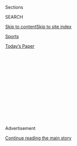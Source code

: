 <div id="app">

<div>

<div>

<div>

<div class="NYTAppHideMasthead css-1q2w90k e1suatyy0">

<div class="section css-ui9rw0 e1suatyy2">

<div class="css-eph4ug er09x8g0">

<div class="css-6n7j50">

</div>

<span class="css-1dv1kvn">Sections</span>

<div class="css-10488qs">

<span class="css-1dv1kvn">SEARCH</span>

</div>

[Skip to content](#site-content)[Skip to site
index](#site-index)

</div>

<div id="masthead-section-label" class="css-1wr3we4 eaxe0e00">

[Sports](https://www.nytimes3xbfgragh.onion/section/sports)

</div>

<div class="css-10698na e1huz5gh0">

</div>

</div>

<div id="masthead-bar-one" class="section hasLinks css-15hmgas e1csuq9d3">

<div class="css-uqyvli e1csuq9d0">

</div>

<div class="css-1uqjmks e1csuq9d1">

</div>

<div class="css-9e9ivx">

[](https://myaccount.nytimes3xbfgragh.onion/auth/login?response_type=cookie&client_id=vi)

</div>

<div class="css-1bvtpon e1csuq9d2">

[Today’s
Paper](https://www.nytimes3xbfgragh.onion/section/todayspaper)

</div>

</div>

</div>

</div>

<div data-aria-hidden="false">

<div id="site-content" data-role="main">

<div>

<div class="css-1aor85t" style="opacity:0.000000001;z-index:-1;visibility:hidden">

<div class="css-1hqnpie">

<div class="css-epjblv">

<span class="css-17xtcya">[Sports](/section/sports)</span><span class="css-x15j1o">|</span><span class="css-fwqvlz">Trump’s
Immigration Order Could Have a Big Impact on
Sports</span>

</div>

<div class="css-k008qs">

<div class="css-1iwv8en">

<span class="css-18z7m18"></span>

<div>

</div>

</div>

<span class="css-1n6z4y">https://nyti.ms/2jCIhjp</span>

<div class="css-1705lsu">

<div class="css-4xjgmj">

<div class="css-4skfbu" data-role="toolbar" data-aria-label="Social Media Share buttons, Save button, and Comments Panel with current comment count" data-testid="share-tools">

  - 
  - 
  - 
  - 
    
    <div class="css-6n7j50">
    
    </div>

  - 

</div>

</div>

</div>

</div>

</div>

</div>

<div class="css-13pd83m">

</div>

<div id="top-wrapper" class="css-1sy8kpn">

<div id="top-slug" class="css-l9onyx">

Advertisement

</div>

[Continue reading the main
story](#after-top)

<div class="ad top-wrapper" style="text-align:center;height:100%;display:block;min-height:250px">

<div id="top" class="place-ad" data-position="top" data-size-key="top">

</div>

</div>

<div id="after-top">

</div>

</div>

<div id="sponsor-wrapper" class="css-1hyfx7x">

<div id="sponsor-slug" class="css-19vbshk">

Supported by

</div>

[Continue reading the main
story](#after-sponsor)

<div id="sponsor" class="ad sponsor-wrapper" style="text-align:center;height:100%;display:block">

</div>

<div id="after-sponsor">

</div>

</div>

<div class="css-1vkm6nb ehdk2mb0">

# Trump’s Immigration Order Could Have a Big Impact on Sports

</div>

<div class="css-79elbk" data-testid="photoviewer-wrapper">

<div class="css-z3e15g" data-testid="photoviewer-wrapper-hidden">

</div>

<div class="css-1a48zt4 ehw59r15" data-testid="photoviewer-children">

![<span class="css-16f3y1r e13ogyst0" data-aria-hidden="true">Hassan
Aliazam Yazdanicharati of Iran after winning a wrestling gold medal at
the 2016 Rio Games. President Trump’s ban could jeopardize a warm
relationship between the United States and Iran in wrestling
competitions.</span><span class="css-cnj6d5 e1z0qqy90" itemprop="copyrightHolder"><span class="css-1ly73wi e1tej78p0">Credit...</span><span><span>Matthias
Hangst/Getty
Images</span></span></span>](https://static01.graylady3jvrrxbe.onion/images/2017/01/29/sports/29muslimban-spts/29muslimban-spts-articleInline.jpg?quality=75&auto=webp&disable=upscale)

</div>

</div>

<div class="css-xt80pu e12qa4dv0">

<div class="css-18e8msd">

<div class="css-vp77d3 epjyd6m0">

<div class="css-1baulvz">

By [<span class="css-1baulvz last-byline" itemprop="name">Jeré
Longman</span>](https://www.nytimes3xbfgragh.onion/by/jere-longman)

</div>

</div>

  - Jan. 28,
    2017

  - 
    
    <div class="css-4xjgmj">
    
    <div class="css-d8bdto" data-role="toolbar" data-aria-label="Social Media Share buttons, Save button, and Comments Panel with current comment count" data-testid="share-tools">
    
      - 
      - 
      - 
      - 
        
        <div class="css-6n7j50">
        
        </div>
    
      - 
    
    </div>
    
    </div>

</div>

</div>

<div class="section meteredContent css-1r7ky0e" name="articleBody" itemprop="articleBody">

<div class="css-1fanzo5 StoryBodyCompanionColumn">

<div class="css-53u6y8">

President Trump’s ban on visitors from seven predominantly Muslim
nations could have a wide impact on international sports, including
jeopardizing a warm relationship between the United States and Iran in
wrestling competitions and threatening the chances of Los Angeles
hosting the 2024 Summer Olympics and of the United States securing
soccer’s 2026 World Cup.

On Saturday, sports officials struggled to understand the implications
of Mr. Trump’s executive order, including the question of whether
athletes from the targeted nations could enter the United States to
compete, especially in the initial 90-day period of the ban.

“We are working closely with the administration to understand the new
rules and how we best navigate them as it pertains to visiting
athletes,” Patrick Sandusky, a spokesman for the United States Olympic
Committee, said in an email. “We know they are supportive of the Olympic
movement and our bid and believe we will have a good working
relationship with them to ensure our success in hosting and attending
events.”

At least one International Olympic Committee delegate criticized Mr.
Trump’s decision. The delegate, Richard Peterkin of St. Lucia, said
Saturday that he considered the executive order “very, very
disappointing.”

</div>

</div>

<div class="css-1fanzo5 StoryBodyCompanionColumn">

<div class="css-53u6y8">

He also called the United States a “haven” for many athletes hoping to
train outside their home countries.

“Most of our athletes from St. Lucia train in the States,” Mr. Peterkin
said. “We don’t have an issue because we’re not on that list of seven,
but if we were — there go hopes and dreams.”

On Saturday evening, [a federal judge
blocked](https://www.nytimes3xbfgragh.onion/2017/01/28/us/refugees-detained-at-us-airports-prompting-legal-challenges-to-trumps-immigration-order.html)
part of the executive order, but that decision appeared unrelated to the
elements of the ban that troubled sports officials.

The most immediate effect may come in wrestling, given that one of the
nations affected by Mr. Trump’s ban is Iran, which has long had a
congenial relationship with the United States in that sport. Iran said
on Saturday that it would stop American citizens from entering the
country, in retaliation for Mr. Trump’s order.

The United States freestyle wrestling team is scheduled to participate
in a World Cup competition in Iran on Feb. 8. Steve Fraser, the chief
fund-raiser for U.S.A. Wrestling and a 1984 Greco-Roman Olympic
champion, said on Saturday that the president of Iran’s wrestling
federation was scheduled to meet this weekend with government officials
there in an attempt to make sure the Americans would still be invited to
the meet.

</div>

</div>

<div class="css-1fanzo5 StoryBodyCompanionColumn">

<div class="css-53u6y8">

“There’s some nervousness by us that the Iranian government might say,
‘We can’t get visas to go there, so no Americans can come here,
either,’” Mr. Fraser said.

While Olympic boycotts have resulted from tense political differences
between nations, opposing countries have also long found common ground
on playing fields, on the track and in sports arenas. One of the most
celebrated examples is the so-called Ping-Pong diplomacy that helped
foster the relationship between the United States and China in the
1970s.

In wrestling, the United States, Iran, Cuba and Russia banded together
in 2013 to persuade the I.O.C. to keep the sport in the Summer Games.
American wrestlers and officials are warmly welcomed in Iran, and
Iranian wrestlers compete regularly in the United States. They may be
invited to meets in May in New York and in June in Los Angeles, Mr.
Fraser said. There is uncertainty now, however, about whether they would
be granted P1 visas, commonly known as sports visas, to compete.

In 2014, Christina Kelley, the chief international ambassador for U.S.A.
Wrestling, became one of the few women allowed into a wrestling arena in
Iran since the 1979 Islamic Revolution. She said on Saturday that she
was frustrated by Mr. Trump’s decision.

“I don’t think our current president has any clue what the State
Department and what sports diplomats and cultural exchanges do for our
country and for the safety of our people around the world,” Ms. Kelley
said.

The ban on visitors from the seven nations — Iran, Iraq, Libya, Somalia,
Sudan, Syria and Yemen — comes at a delicate time for the U.S.O.C. Los
Angeles is seeking to host the 2024 Summer Games, and it will learn in
September whether it, Paris or Budapest will get the Games.

(There is some speculation that the I.O.C. will award the 2024 Games to
Paris and the 2028 Games to Los Angeles, but the U.S.O.C. remains
committed to the bid for the 2024 Games.)

</div>

</div>

<div class="css-1fanzo5 StoryBodyCompanionColumn">

<div class="css-53u6y8">

David Wallechinsky, an American member of the I.O.C.’s cultural and
heritage commission and the president of the International Society of
Olympic Historians, said the election of Mr. Trump in November had hurt
Los Angeles’s bid with I.O.C. delegates because Mr. Trump was perceived
as being “anti-Muslim, anti-woman and anti-Latino.”

“This is worse,” Mr. Wallechinsky said of the Muslim ban, adding, “I
would consider it a blow to the Los Angeles bid — not fatal but a blow.”

At a meeting at the I.O.C.’s headquarters in Lausanne, Switzerland,
several days after the American presidential election, Mr. Wallechinsky
was asked repeatedly, “What is wrong with your country?” he said.

He said he sought to assure I.O.C. officials by explaining that
three-quarters of the voters in Los Angeles had voted against Mr. Trump,
describing the city to them as a “a multicultural, Trump-free zone.”

The United States is expected to bid to host the world’s other major
sporting event, the World Cup, in 2026. In June, Sunil Gulati, president
of the United States Soccer Federation, told reporters that a Trump
presidency could complicate an American bid, especially if it were a
joint bid with Mexico, given Mr. Trump’s plans to build a wall across
America’s southern border.

“I think a co-hosted World Cup with Mexico would be trickier if
Secretary Clinton isn’t in the White House,” Mr. Gulati said at the
time, in a reference to Hillary Clinton, who lost the election to Mr.
Trump.

</div>

</div>

<div class="css-1fanzo5 StoryBodyCompanionColumn">

<div class="css-53u6y8">

After Mr. Trump won the election, Mr. Gulati modified his remarks,
saying, “It’s not going to dissuade us or persuade us to bid.”
International perceptions of the Trump administration “matter, for
sure,” Mr. Gulati said, “but I think those will be developed in the
months to come.”

U.S. Soccer said Saturday it would have no immediate comment as it
examined Mr. Trump’s order.

Many questions remained unanswered about the ability of a number of
athletes to travel. Two N.B.A. players, Thon Maker and Luol Deng, were
born in Sudan, one of the seven countries listed in Mr. Trump’s
executive order. (Both, however, were born in Wau, now part of South
Sudan, which gained its independence from Sudan in 2011.)

Mr. Maker’s family fled Sudan when he was 5 and eventually settled in
Australia. Mr. Maker, who plays for the Milwaukee Bucks, moved to the
United States to play high school basketball in Louisiana, eventually
moved to Canada and is an Australian citizen who holds a passport from
that country. It was unclear how people with dual citizenship would be
treated under the order.

Mr. Deng, a forward for the Los Angeles Lakers, has lived in the United
States for 17 years. His family fled to Egypt when he was 5 to escape
the Sudanese civil war. Mr. Deng came to the United States when he was
14 and attended high school in New Jersey, and he later became a British
citizen.

The N.B.A. also holds an annual Basketball Without Borders camp, and it
is expected to be held in New Orleans during the league’s All-Star
weekend in February. While rosters have not been released, last year’s
camp involved players from 25 countries, including Amir Reza Shah-Ravesh
from Iran.

Major League Soccer has two American-born players with familial ties to
two of the nations facing bans. Steve Beitashour of Toronto has played
for Iran’s national team, and Justin Meram of Columbus has played for
Iraq. League officials were looking into the matter on Saturday.

Mo Farah of Britain, who was born in Somalia and has won four Olympic
gold medals on the track at 5,000 meters and 10,000 meters, is a
Nike-sponsored athlete coached by Alberto Salazar.

</div>

</div>

<div class="css-1fanzo5 StoryBodyCompanionColumn">

<div class="css-53u6y8">

Early Sunday morning Mr. Farah’s [Facebook page had a
post](https://t.co/RUqwoTahZq) that, among other things, said: “On 1st
January this year, Her Majesty The Queen made me a Knight of the Realm.
On 27th January, President Donald Trump seems to have made me an alien.
I am a British citizen who has lived in America for the past six years -
working hard, contributing to society, paying my taxes and bringing up
our four children in the place they now call home. Now, me and many
others like me are being told that we may not be welcome.”

Abdi Abdirahman, a four-time Olympian for the United States who finished
third in the 2016 New York City Marathon, was also born in Somalia, and
the race regularly attracts runners from around the globe. The 2016 race
featured three runners from Iran, nine from Syria and one from Sudan in
the field of about 50,000 runners.

“Our goal is always to recruit the world’s best and cleanest athletes,
regardless of where they’re from,” Chris Weiller, a spokesman for New
York Road Runners, which organizes the marathon, said in an email.

Jackie Brock-Doyle, a spokeswoman for track and field’s world governing
body, the International Association of Athletics Federations, said, “We
clearly need to understand the implications of this new U.S. immigration
policy and will be seeking assurances that it will not adversely affect”
the sport’s world championships, scheduled to be held in Eugene, Ore.,
in 2021.

Phil Andrews, the chief executive of U.S.A. Weightlifting, said
officials were trying to figure out the impact of Mr. Trump’s ban on the
world weight-lifting championships, scheduled for November in Anaheim,
Calif., and on the American team’s participation at a competition in
Iran.

“Our view is that politics and sport should be separate,” Mr. Andrews
said, stressing sports diplomacy among nations. “We sincerely hope to
peacefully welcome these seven nations to Anaheim this November. It is
unimaginable to be able to host a true world event without their
participation.”

</div>

</div>

</div>

<div>

</div>

<div>

</div>

<div>

</div>

<div>

<div id="bottom-wrapper" class="css-1ede5it">

<div id="bottom-slug" class="css-l9onyx">

Advertisement

</div>

[Continue reading the main
story](#after-bottom)

<div id="bottom" class="ad bottom-wrapper" style="text-align:center;height:100%;display:block;min-height:90px">

</div>

<div id="after-bottom">

</div>

</div>

</div>

</div>

</div>

## Site Index

<div>

</div>

## Site Information Navigation

  - [© <span>2020</span> <span>The New York Times
    Company</span>](https://help.nytimes3xbfgragh.onion/hc/en-us/articles/115014792127-Copyright-notice)

<!-- end list -->

  - [NYTCo](https://www.nytco.com/)
  - [Contact
    Us](https://help.nytimes3xbfgragh.onion/hc/en-us/articles/115015385887-Contact-Us)
  - [Work with us](https://www.nytco.com/careers/)
  - [Advertise](https://nytmediakit.com/)
  - [T Brand Studio](http://www.tbrandstudio.com/)
  - [Your Ad
    Choices](https://www.nytimes3xbfgragh.onion/privacy/cookie-policy#how-do-i-manage-trackers)
  - [Privacy](https://www.nytimes3xbfgragh.onion/privacy)
  - [Terms of
    Service](https://help.nytimes3xbfgragh.onion/hc/en-us/articles/115014893428-Terms-of-service)
  - [Terms of
    Sale](https://help.nytimes3xbfgragh.onion/hc/en-us/articles/115014893968-Terms-of-sale)
  - [Site
    Map](https://spiderbites.nytimes3xbfgragh.onion)
  - [Help](https://help.nytimes3xbfgragh.onion/hc/en-us)
  - [Subscriptions](https://www.nytimes3xbfgragh.onion/subscription?campaignId=37WXW)

</div>

</div>

</div>

</div>
